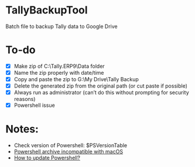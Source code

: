 # TallyBackupTool

Batch file to backup Tally data to Google Drive

# To-do

- [x] Make zip of C:\Tally.ERP9\Data folder
- [x] Name the zip properly with date/time
- [x] Copy and paste the zip to G:\My Drive\Tally Backup
- [x] Delete the generated zip from the original path (or cut paste if possible)
- [x] Always run as administrator (can’t do this without prompting for security reasons)
- [x] Powershell issue

# Notes:

- Check version of Powershell: $PSVersionTable
- [Powershell archive incompatible with macOS](https://github.com/PowerShell/PowerShell/issues/2140)
- [How to update Powershell?](https://docs.microsoft.com/en-us/powershell/scripting/whats-new/migrating-from-windows-powershell-51-to-powershell-7?view=powershell-7.2)
